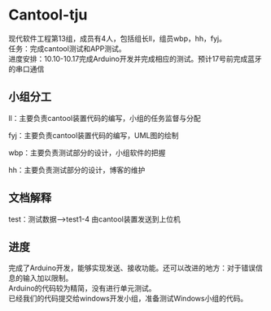 # Cantool-tju
现代软件工程第13组，成员有4人，包括组长ll，组员wbp，hh，fyj。  
任务：完成cantool测试和APP测试。  
进度安排：10.10-10.17完成Arduino开发并完成相应的测试。预计17号前完成蓝牙的串口通信


## 小组分工
  		  
  ll：主要负责cantool装置代码的编写，小组的任务监督与分配		
 
  fyj：主要负责cantool装置代码的编写，UML图的绘制

  wbp：主要负责测试部分的设计，小组软件的把握		  

  hh：主要负责测试部分的设计，博客的维护		 

## 文档解释
  test：测试数据——>test1-4  由cantool装置发送到上位机

## 进度  
完成了Arduino开发，能够实现发送、接收功能。还可以改进的地方：对于错误信息的输入加以限制。  
Arduino的代码较为精简，没有进行单元测试。  
已经我们的代码提交给windows开发小组，准备测试Windows小组的代码。
